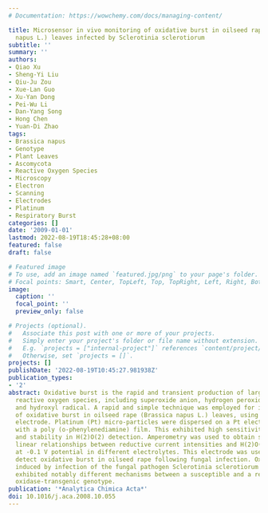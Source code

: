 ```yaml
---
# Documentation: https://wowchemy.com/docs/managing-content/

title: Microsensor in vivo monitoring of oxidative burst in oilseed rape (Brassica
  napus L.) leaves infected by Sclerotinia sclerotiorum
subtitle: ''
summary: ''
authors:
- Qiao Xu
- Sheng-Yi Liu
- Qiu-Ju Zou
- Xue-Lan Guo
- Xu-Yan Dong
- Pei-Wu Li
- Dan-Yang Song
- Hong Chen
- Yuan-Di Zhao
tags:
- Brassica napus
- Genotype
- Plant Leaves
- Ascomycota
- Reactive Oxygen Species
- Microscopy
- Electron
- Scanning
- Electrodes
- Platinum
- Respiratory Burst
categories: []
date: '2009-01-01'
lastmod: 2022-08-19T18:45:28+08:00
featured: false
draft: false

# Featured image
# To use, add an image named `featured.jpg/png` to your page's folder.
# Focal points: Smart, Center, TopLeft, Top, TopRight, Left, Right, BottomLeft, Bottom, BottomRight.
image:
  caption: ''
  focal_point: ''
  preview_only: false

# Projects (optional).
#   Associate this post with one or more of your projects.
#   Simply enter your project's folder or file name without extension.
#   E.g. `projects = ["internal-project"]` references `content/project/deep-learning/index.md`.
#   Otherwise, set `projects = []`.
projects: []
publishDate: '2022-08-19T10:45:27.981938Z'
publication_types:
- '2'
abstract: Oxidative burst is the rapid and transient production of large amounts of
  reactive oxygen species, including superoxide anion, hydrogen peroxide (H(2)O(2)),
  and hydroxyl radical. A rapid and simple technique was employed for in vivo detection
  of oxidative burst in oilseed rape (Brassica napus L.) leaves, using a modified
  electrode. Platinum (Pt) micro-particles were dispersed on a Pt electrode, coated
  with a poly (o-phenylenediamine) film. This exhibited high sensitivity, selectivity
  and stability in H(2)O(2) detection. Amperometry was used to obtain satisfactory
  linear relationships between reductive current intensities and H(2)O(2) concentrations
  at -0.1 V potential in different electrolytes. This electrode was used in vivo to
  detect oxidative burst in oilseed rape following fungal infection. Oxidative bursts
  induced by infection of the fungal pathogen Sclerotinia sclerotiorum (Lib.) de Bary
  exhibited notably different mechanisms between a susceptible and a resistant glucose
  oxidase-transgenic genotype.
publication: '*Analytica Chimica Acta*'
doi: 10.1016/j.aca.2008.10.055
---
```

